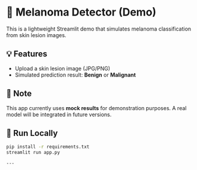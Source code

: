 # 🧪 Melanoma Detector (Demo)

This is a lightweight Streamlit demo that simulates melanoma classification from skin lesion images.

## 💡 Features
- Upload a skin lesion image (JPG/PNG)
- Simulated prediction result: **Benign** or **Malignant**

## 🚧 Note
This app currently uses **mock results** for demonstration purposes. A real model will be integrated in future versions.

## 🚀 Run Locally

```bash
pip install -r requirements.txt
streamlit run app.py

---
